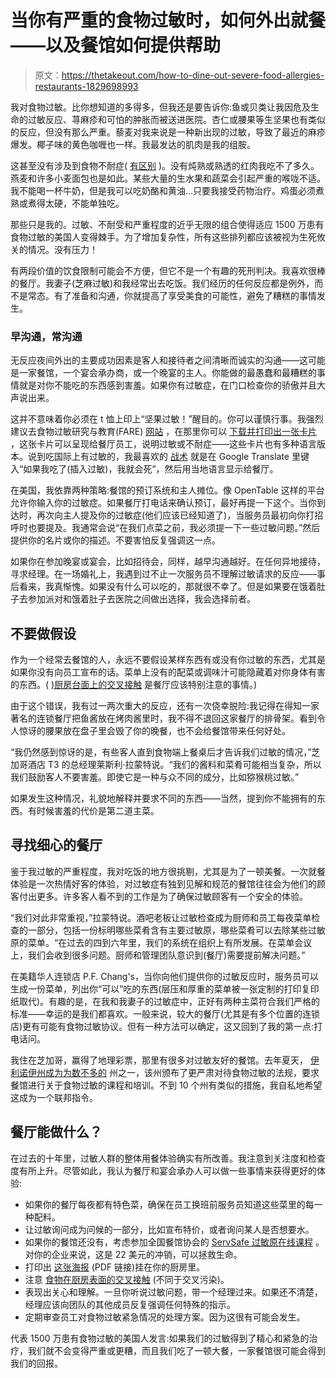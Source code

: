 # 当你有严重的食物过敏时，如何外出就餐——以及餐馆如何提供帮助

> 原文：<https://thetakeout.com/how-to-dine-out-severe-food-allergies-restaurants-1829698993>

我对食物过敏。比你想知道的多得多，但我还是要告诉你:鱼或贝类让我因危及生命的过敏反应、荨麻疹和可怕的肿胀而被送进医院。杏仁或腰果等生坚果也有类似的反应，但没有那么严重。藜麦对我来说是一种新出现的过敏，导致了最近的麻疹爆发。椰子味的黄色咖喱也一样。我最发达的肌肉是我的组胺。



这甚至没有涉及到食物不耐症( [有区别](https://www.mayoclinic.org/diseases-conditions/food-allergy/expert-answers/food-allergy/faq-20058538) )。没有炖熟或熟透的红肉我吃不了多久。燕麦和许多小麦面包也是如此。某些大量的生水果和蔬菜会引起严重的喉咙不适。我不能喝一杯牛奶，但是我可以吃奶酪和黄油...只要我接受药物治疗。鸡蛋必须煮熟或煮得太硬，不能单独吃。

那些只是我的。过敏、不耐受和严重程度的近乎无限的组合使得适应 1500 万患有食物过敏的美国人变得棘手。为了增加复杂性，所有这些排列都应该被视为生死攸关的情况。没有压力！

有两段价值的饮食限制可能会不方便，但它不是一个有趣的死刑判决。我喜欢很棒的餐厅。我妻子(芝麻过敏)和我经常出去吃饭。我们经历的任何反应都是例外，而不是常态。有了准备和沟通，你就提高了享受美食的可能性，避免了糟糕的事情发生。

### **早沟通，常沟通**

无反应夜间外出的主要成功因素是客人和接待者之间清晰而诚实的沟通——这可能是一家餐馆，一个宴会承办商，或一个晚宴的主人。你能做的最愚蠢和最糟糕的事情就是对你不能吃的东西感到害羞。如果你有过敏症，在门口检查你的骄傲并且大声说出来。

这并不意味着你必须在 t 恤上印上“坚果过敏！”醒目的。你可以谨慎行事。我强烈建议去食物过敏研究与教育(FARE) [网站](https://www.foodallergy.org/) ，在那里你可以 [下载并打印出一张卡片](https://www.foodallergy.org/life-food-allergies/managing-lifes-milestones/dining-out/food-allergy-chef-cards) ，这张卡片可以呈现给餐厅员工，说明过敏或不耐症——这些卡片也有多种语言版本。说到吃国际上有过敏的，我最喜欢的 [战术](https://www.bonappetit.com/story/food-allergy-friendly-restaurant) 就是在 Google Translate 里键入“如果我吃了(插入过敏)，我就会死”，然后用当地语言显示给餐厅。

在美国，我依靠两种策略:餐馆的预订系统和主人摊位。像 OpenTable 这样的平台允许你输入你的过敏症。如果餐厅打电话来确认预订，最好再提一下这个。当你到达时，再次向主人提及你的过敏症(他们应该已经知道了)，当服务员最初向你打招呼时也要提及。我通常会说“在我们点菜之前，我必须提一下一些过敏问题。”然后提供你的名片或你的描述。不要害怕反复强调这一点。

如果你在参加晚宴或宴会，比如招待会，同样，越早沟通越好。在任何异地接待，寻求经理。在一场婚礼上，我遇到过不止一次服务员不理解过敏请求的反应——事后看来，我真惭愧。如果没有什么可以吃的，那就很不幸了。但是如果要在饿着肚子去参加派对和饿着肚子去医院之间做出选择，我会选择前者。

## **不要做假设**

作为一个经常去餐馆的人，永远不要假设某样东西有或没有你过敏的东西，尤其是如果你没有向员工宣布的话。菜单上没有的配菜或调味汁可能隐藏着对你身体有害的东西。( [)厨房台面上的交叉接触](https://www.foodallergy.org/sites/default/files/migrated-files/file/cross-contact-poster-set2016.pdf) 是餐厅应该特别注意的事情。)

由于这个错误，我有过一两次重大的反应，还有一次侥幸脱险:我记得在得知一家著名的连锁餐厅把鱼酱放在烤肉酱里时，我不得不退回这家餐厅的排骨架。看到令人惊讶的腰果放在盘子里会毁了你的晚餐，也不会给餐馆带来任何好处。

“我仍然感到惊讶的是，有些客人直到食物端上餐桌后才告诉我们过敏的情况，”芝加哥酒店 T3 的总经理莱斯利·拉蒙特说。“我们的酱料和菜肴可能相当复杂，所以我们鼓励客人不要害羞。即使它是一种与众不同的成分，比如猕猴桃过敏。”

如果发生这种情况，礼貌地解释并要求不同的东西——当然，提到你不能拥有的东西。有时候害羞的代价是第二道主菜。

## **寻找细心的餐厅**

鉴于我过敏的严重程度，我对吃饭的地方很挑剔，尤其是为了一顿美餐。一次就餐体验是一次热情好客的体验，对过敏症有独到见解和规范的餐馆往往会为他们的顾客付出更多。许多客人看不到的工作是为了确保过敏顾客有一个安全的体验。

“我们对此非常重视，”拉蒙特说。酒吧老板让过敏检查成为厨师和员工每夜菜单检查的一部分，包括一份标明哪些菜肴含有主要过敏原，哪些菜肴可以去除某些过敏原的菜单。“在过去的四到六年里，我们的系统在组织上有所发展。在菜单会议上，我们会收到很多问题。厨师和管理团队意识到(餐厅)需要提前解决问题。”

在美籍华人连锁店 P.F. Chang's，当你向他们提供你的过敏反应时，服务员可以生成一份菜单，列出你“可以”吃的东西(层压和厚重的菜单被一张定制的打印复印纸取代)。有趣的是，在我和我妻子的过敏症中，正好有两种主菜符合我们严格的标准——幸运的是我们都喜欢。一般来说，较大的餐厅(尤其是有多个位置的连锁店)更有可能有食物过敏协议。但有一种方法可以确定，这又回到了我的第一点:打电话问。

我住在芝加哥，赢得了地理彩票，那里有很多对过敏友好的餐馆。去年夏天， [伊利诺伊州成为为数不多的](https://news.wttw.com/2017/08/29/new-law-requires-food-allergen-safety-training-restaurants) 州之一，该州颁布了更严肃对待食物过敏的法规，要求餐馆进行关于食物过敏的课程和培训。不到 10 个州有类似的措施，我自私地希望这成为一个联邦指令。

## **餐厅能做什么？**

在过去的十年里，过敏人群的整体用餐体验确实有所改善。我注意到关注度和检查度有所上升。尽管如此，我认为餐厅和宴会承办人可以做一些事情来获得更好的体验:

*   如果你的餐厅每夜都有特色菜，确保在员工换班前服务员知道这些菜里的每一种配料。
*   让过敏询问成为问候的一部分，比如宣布特价，或者询问某人是否想要水。
*   如果你的餐馆还没有，考虑参加全国餐馆协会的 [ServSafe 过敏原在线课程](https://www.servsafe.com/allergens/the-course) 。对你的企业来说，这是 22 美元的冲销，可以拯救生命。
*   打印出 [这张海报](https://www.foodallergy.org/sites/default/files/migrated-files/file/restaurant-poster.pdf) (PDF 链接)挂在你的厨房里。
*   注意 [食物在厨房表面的交叉接触](https://www.foodallergy.org/sites/default/files/migrated-files/file/cross-contact-poster-set2016.pdf) (不同于交叉污染)。
*   表现出关心和理解。一旦你听说过敏问题，带一个经理过来。如果还不清楚，经理应该向团队的其他成员反复强调任何特殊的指示。
*   定期审查员工对食物过敏紧急情况的处理方案。因为这很有可能会发生。

代表 1500 万患有食物过敏的美国人发言:如果我们的过敏得到了精心和紧急的治疗，我们就不会变得严重或更糟，而且我们吃了一顿大餐，一家餐馆很可能会得到我们的回报。